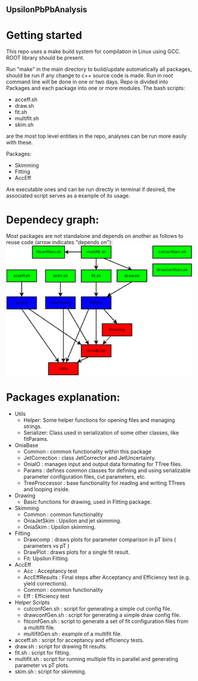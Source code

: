 ## UpsilonPbPbAnalysis

# Getting started
This repo uses a make build system for compilation in Linux using GCC.
ROOT library should be present.

Run "make" in the main directory to build/update automatically all packages, should be run if any change to c++ source code is made. Run in root command line will be done in one or two days.
Repo is divided into Packages and each package into one or more modules.
The bash scripts:
- acceff.sh
- draw.sh
- fit.sh
- multifit.sh
- skim.sh

are the most top level entities in the repo, analyses can be run more easily with these.

Packages:
- Skimming
- Fitting
- AccEff

Are executable ones and can be run directly in terminal if desired, the associated script serves as a example of its usage.

# Dependecy graph:
Most packages are not standalone and depends on another as follows to reuse code (arrow indicates "depends on"):
![Dependecy graph](https://github.com/LuisGGallegosM/UpsilonPbPbAnalysis/blob/master/Doc/DependecyGraph.png)


# Packages explanation:
- Utils
	- Helper: Some helper functions for opening files and managing strings.
	- Serializer: Class used in serialization of some other classes, like fitParams.
- OniaBase
	- Common : common functionality within this package
	- JetCorrection : class JetCorrector and JetUncertainty.
	- OniaIO : manages input and output data formating for TTree files.
	- Params : defines common classes for defining and using serializable parameter configuration files, cut parameters, etc.
	- TreeProccessor : base functionality for reading and writing TTrees and looping inside.
- Drawing
	- Basic functions for drawing, used in Fitting package.
- Skimming
	- Common : common functionality
	- OniaJetSkim : Upsilon and jet skimming.
	- OniaSkim : Upsilon skimming.
- Fitting
	- Drawcomp : draws plots for parameter comparison in pT bins ( parameters vs pT )
	- DrawPlot : draws plots for a single fit result.
	- Fit: Upsilon Fitting.
- AccEff
	- Acc : Acceptancy test
	- AccEffResults : Final steps after Acceptancy and Efficiency test (e.g. yield corrections).
	- Common : common functionality
	- Eff : Efficiency test
- Helper Scripts
    - cutconfGen.sh : script for generating a simple cut config file.
    - drawconfGen.sh : script for generating a simple draw config file.
    - fitconfGen.sh : script to generate a set of fit configuration files from a multifit file.
    - multifitGen.sh : example of a multifit file.
- acceff.sh : script for acceptancy and efficiency tests.
- draw.sh : script for drawing fit results.
- fit.sh : script for fitting.
- multifit.sh : script for running multiple fits in parallel and generating parameter vs pT plots.
- skim.sh : script for skimming.

